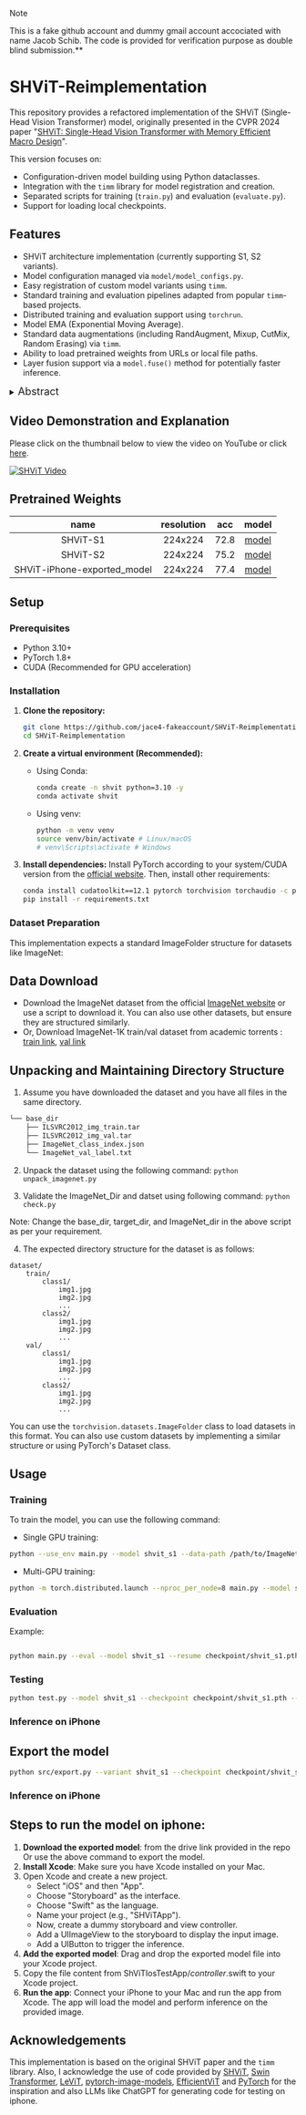 > [!NOTE]
> This is a fake github account and dummy gmail account accociated with name Jacob Schib. The code is provided for verification purpose as double blind submission.\*\*

# SHViT-Reimplementation

This repository provides a refactored implementation of the SHViT (Single-Head Vision Transformer) model, originally presented in the CVPR 2024 paper "[SHViT: Single-Head Vision Transformer with Memory Efficient Macro Design](https://arxiv.org/abs/2311.11315)".

This version focuses on:

- Configuration-driven model building using Python dataclasses.
- Integration with the `timm` library for model registration and creation.
- Separated scripts for training (`train.py`) and evaluation (`evaluate.py`).
- Support for loading local checkpoints.

## Features

- SHViT architecture implementation (currently supporting S1, S2 variants).
- Model configuration managed via `model/model_configs.py`.
- Easy registration of custom model variants using `timm`.
- Standard training and evaluation pipelines adapted from popular `timm`-based projects.
- Distributed training and evaluation support using `torchrun`.
- Model EMA (Exponential Moving Average).
- Standard data augmentations (including RandAugment, Mixup, CutMix, Random Erasing) via `timm`.
- Ability to load pretrained weights from URLs or local file paths.
- Layer fusion support via a `model.fuse()` method for potentially faster inference.

<details>
  <summary>
  <font size="+1">Abstract</font>
  </summary>
 High computational costs remain a significant barrier to deploying Vision Transformers (ViTs) in resource-constrained applications. This paper investigates the Single-Head Vision Transformer (SHViT) , an architecture designed for efficiency through a macro-level convolutional stem and a micro-level partial Single-Head Self-Attention (SHSA) mechanism. We present a reimplementation and analysis of the SHViT-S1 and S2 variants. While our implementation successfully replicates the original parameter counts, benchmarking on ImageNet-1k revealed significant discrepancies compared to the original report; our SHViT-S1 achieved 69.6\% Top-1 accuracy with approximately 11k images/sec throughput on an NVIDIA RTX 3060, notably lower than the originally published accuracy and differing significantly in calculated FLOPs. Enhancements explored included the addition of a token pruning method. Furthermore, sensitivity analysis on the SHSA partial ratio and an ablation study on the convolutional stem depth provided insights generally supporting the rationale behind these specific design choices. This work offers a practical baseline on accessible hardware, a critical analysis highlighting performance replication challenges, and insights into SHViT's design trade-offs.
</details>

## Video Demonstration and Explanation

Please click on the thumbnail below to view the video on YouTube or click [here](https://youtu.be/WtfPZht9YxA).

[![SHViT Video](assets/shvit_picture.png)](https://youtu.be/WtfPZht9YxA)

## Pretrained Weights

|            name             | resolution | acc  |                                             model                                              |
| :-------------------------: | :--------: | :--: | :--------------------------------------------------------------------------------------------: |
|          SHViT-S1           |  224x224   | 72.8 | [model](https://drive.google.com/file/d/11CdlRZO3rA9vDkZ0U0TYC7ilFOELSTCq/view?usp=drive_link) |
|          SHViT-S2           |  224x224   | 75.2 | [model](https://drive.google.com/file/d/11Dux0vK3puFgn-49IXxg6WsK_RZmA5XQ/view?usp=drive_link) |
| SHViT-iPhone-exported_model |  224x224   | 77.4 | [model](https://drive.google.com/drive/folders/1nmeeAJaGw7gnOTMT2x2c2jGlMiFE5Xym?usp=sharing)  |

## Setup

### Prerequisites

- Python 3.10+
- PyTorch 1.8+
- CUDA (Recommended for GPU acceleration)

### Installation

1.  **Clone the repository:**

    ```bash
    git clone https://github.com/jace4-fakeaccount/SHViT-Reimplementation.git
    cd SHViT-Reimplementation
    ```

2.  **Create a virtual environment (Recommended):**

    - Using Conda:
      ```bash
      conda create -n shvit python=3.10 -y
      conda activate shvit
      ```
    - Using venv:
      ```bash
      python -m venv venv
      source venv/bin/activate # Linux/macOS
      # venv\Scripts\activate # Windows
      ```

3.  **Install dependencies:**
    Install PyTorch according to your system/CUDA version from the [official website](https://pytorch.org/). Then, install other requirements:
    ```bash
    conda install cudatoolkit==12.1 pytorch torchvision torchaudio -c pytorch
    pip install -r requirements.txt
    ```

### Dataset Preparation

This implementation expects a standard ImageFolder structure for datasets like ImageNet:

## Data Download

- Download the ImageNet dataset from the official [ImageNet website](http://www.image-net.org/download-images) or use a script to download it. You can also use other datasets, but ensure they are structured similarly.
- Or, Download ImageNet-1K train/val dataset from academic torrents : [train link](https://academictorrents.com/details/a306397ccf9c2ead27155983c254227c0fd938e2), [val link](https://academictorrents.com/details/5d6d0df7ed81efd49ca99ea4737e0ae5e3a5f2e5)

## Unpacking and Maintaining Directory Structure

1. Assume you have downloaded the dataset and you have all files in the same directory.

```bash
└── base_dir
    ├── ILSVRC2012_img_train.tar
    ├── ILSVRC2012_img_val.tar
    ├── ImageNet_class_index.json
    └── ImageNet_val_label.txt
```

2. Unpack the dataset using the following command: `python unpack_imagenet.py `

3. Validate the ImageNet_Dir and datset using following command: `python check.py`

Note: Change the base_dir, target_dir, and ImageNet_dir in the above script as per your requirement.

4. The expected directory structure for the dataset is as follows:

```
dataset/
    train/
        class1/
            img1.jpg
            img2.jpg
            ...
        class2/
            img1.jpg
            img2.jpg
            ...
    val/
        class1/
            img1.jpg
            img2.jpg
            ...
        class2/
            img1.jpg
            img2.jpg
            ...
```

You can use the `torchvision.datasets.ImageFolder` class to load datasets in this format.
You can also use custom datasets by implementing a similar structure or using PyTorch's Dataset class.

## Usage

### Training

To train the model, you can use the following command:

- Single GPU training:

```bash
python --use_env main.py --model shvit_s1 --data-path /path/to/ImageNet --dist-eval --weight-decay 0.025
```

- Multi-GPU training:

```bash
python -m torch.distributed.launch --nproc_per_node=8 main.py --model shvit_s1 --data-path /path/to/ImageNet --dist-eval --weight-decay 0.025
```

### Evaluation

Example:

```bash

python main.py --eval --model shvit_s1 --resume checkpoint/shvit_s1.pth --data-path /path/to/ImageNet --input-size 256
```

### Testing

```bash
python test.py --model shvit_s1 --checkpoint checkpoint/shvit_s1.pth --image-path data/<image>.jpg --input-size 256 --download-lables
```

### Inference on iPhone

## Export the model

```bash
python src/export.py --variant shvit_s1 --checkpoint checkpoint/shvit_s1.pth --output-file /path/to/output_model_dir/ --output-device iphone
```

### Inference on iPhone

## Steps to run the model on iphone:

1. **Download the exported model**: from the drive link provided in the repo Or use the above command to export the model.
2. **Install Xcode**: Make sure you have Xcode installed on your Mac.
3. Open Xcode and create a new project.
   - Select "iOS" and then "App".
   - Choose "Storyboard" as the interface.
   - Choose "Swift" as the language.
   - Name your project (e.g., "SHViTApp").
   - Now, create a dummy storyboard and view controller.
   - Add a UIImageView to the storyboard to display the input image.
   - Add a UIButton to trigger the inference.
4. **Add the exported model**: Drag and drop the exported model file into your Xcode project.
5. Copy the file content from ShViTIosTestApp/_controller_.swift to your Xcode project.
6. **Run the app**: Connect your iPhone to your Mac and run the app from Xcode. The app will load the model and perform inference on the provided image.

## Acknowledgements

This implementation is based on the original SHViT paper and the `timm` library.
Also, I acknowledge the use of code provided by [SHViT](https://github.com/ysj9909/SHViT), [Swin Transformer](https://github.com/microsoft/swin-transformer), [LeViT](https://github.com/facebookresearch/LeViT), [pytorch-image-models](https://github.com/rwightman/pytorch-image-models), [EfficientViT](https://github.com/microsoft/Cream/tree/main/EfficientViT) and [PyTorch](https://github.com/pytorch/pytorch) for the inspiration and also LLMs like ChatGPT for generating code for testing on iphone.
